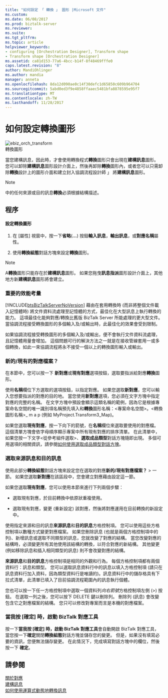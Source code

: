 ```yaml
---
title: "如何設定 「 轉換 」 圖形 |Microsoft 文件"
ms.custom: 
ms.date: 06/08/2017
ms.prod: biztalk-server
ms.reviewer: 
ms.suite: 
ms.tgt_pltfrm: 
ms.topic: article
helpviewer_keywords:
- configuring [Orchestration Designer], Transform shape
- Transform shape [Orchestration Designer]
ms.assetid: ca81d153-77a6-4bcc-b14f-8f48469fffe0
caps.latest.revision: "8"
author: MandiOhlinger
ms.author: mandia
manager: anneta
ms.openlocfilehash: 8da12d090ae0c14f30defc1d65850c609b964704
ms.sourcegitcommit: 5abd0ed3f9e4858ffaaec5481bfa8878595e95f7
ms.translationtype: MT
ms.contentlocale: zh-TW
ms.lasthandoff: 11/28/2017
---
```

# <a name="how-to-configure-the-transform-shape"></a>如何設定轉換圖形
![](../core/media/ebiz-orch-transform.gif "ebiz_orch_transform")  
轉換圖形  
  
 當您建構訊息，因此時，才會使用轉換程式**轉換**圖形只會出現在**建構訊息**圖形。 您可以卸除**建構訊息**圖形設計介面上，然後再卸除**轉換**圖形內，或者您可以只需卸除**轉換**設計上的圖形介面和建立封入協調流程設計師 」 將**建構訊息**圖形。  
  
> [!NOTE]
>  中的任何來源或目的訊息**轉換**必須根據結構描述。  
  
## <a name="procedure"></a>程序  
  
#### <a name="to-configure-a-transform-shape"></a>設定轉換圖形  
  
1.  在 [屬性] 視窗中，按一下**省略**(**...**) 按鈕**輸入訊息**，**輸出訊息**，或**對應名稱**屬性。  
  
2.  使用**轉換組態**對話方塊來設定**轉換**圖形。  
  
> [!NOTE]
>  A**轉換**圖形只能存在於**建構訊息**圖形。 如果您拖曳**訊息指派**圖形設計介面上，其他地方新**建構訊息**圖形將會建立。  
  
### <a name="important-performance-considerations"></a>重要的效能考量  
 [!INCLUDE[btsBizTalkServerNoVersion](../includes/btsbiztalkservernoversion-md.md)] 藉由在套用轉換時 (而非將整個文件載入記憶體時) 將文件資料流處理至記憶體的方式，最佳化在大型訊息上執行轉換的能力。 這項最佳化能夠對應/轉換比舊版 BizTalk Server 所能處理的更大型文件。 當協調流程接受轉換圖形的多個輸入及/或輸出時，此最佳化的效果會受到限制。  
  
 如果協調流程接受轉換圖形的多個輸入及/或輸出，便不會執行文件資料流處理，且記憶體用量會增加。 這個問題可行的解決方法之一就是在接收管線套用一或多個轉換，如此一來協調流程將永不接受一個以上的轉換圖形輸入或輸出。  
  
### <a name="newexisting-map-file"></a>新的/現有的對應檔案？  
 在本節中，您可以按一下 **新對應**或**現有對應**選項按鈕，選取要指派給對應**轉換**圖形。  
  
 使用**名稱**欄位下方選取的選項按鈕，以指定對應。 如果您選取**新對應**，您可以輸入您想要指派的對應的目的地。 當您使用**新對應**選項，您必須在文字方塊中指定對應的完整的名稱。 在文字方塊中預設會顯示這類名稱的範例，因為它是根據專案命名空間的唯一識別項名稱預先填入和**轉換**圖形名稱：\<專案命名空間\>。\<轉換圖形名稱\>_ m a p (例如 MyProject.Transform3_Map)。  
  
 如果您選取**現有對應**，按一下向下的箭號，在**名稱**欄位來選取要使用的對應檔。 這個清單方塊會依字母順序顯示專案中所有現有對應的排序清單。 在此清單中，如果您按一下文字\<從參考組件選取\>、**選取成品類型**對話方塊隨即出現。 多個可用選項的相關資訊，請參閱[如何使用選取成品類型對話方塊](../core/how-to-use-the-select-artifact-type-dialog-box.md)。  
  
### <a name="select-source-and-destination-messages"></a>選取來源訊息和目的訊息  
 使用此部分**轉換組態**對話方塊來設定您在選取的對應**新的/現有對應檔案？** > 一節。 如果您選取**新對應**在該區段中，您會建立對應藉由設定這一節。  
  
 如果您選取**現有對應**，您可以使用本節來進行下列兩個步驟：  
  
-   選取現有對應，於目前轉換中依原狀重複使用。  
  
-   選取現有對應，變更 (重新設定) 該對應，然後將對應運用在目前轉換的新設定中。  
  
 使用指定來源和目的訊息**來源訊息**和**目的訊息**方格控制項。 您可以使用這些方格控制項以數種方式變更對應檔案。 如果您刪除訊息 (也就是兩個方格控制項中的列)、新增訊息或選取不同類型的訊息，您就改變了對應的結構。 當您改變對應的結構時，必須變更所有其他使用該結構的轉換，以符合對應的新結構。 其他變更 (例如移除訊息和插入相同類型的訊息) 則不會改變對應的結構。  
  
 **來源訊息**和**目的訊息**方格控制項是相同的外觀和行為。 每個方格控制項都有兩個資料行：訊息和類型。 您可以選取訊息資料行中的訊息以填入方格控制項 (請只在訊息資料行加入資料，因為類型資料行是唯讀的)。訊息資料行中的儲存格具有下拉式清單，此清單已填入了目前協調流程範圍內的訊息執行個體。  
  
 您也可以按一下任一方格控制項中選取一個資料列*向右箭號*方格控制項左側 (>) 按鈕。 在選取一列之後，您可以按下 DELETE 鍵以刪除列。 刪除列 (訊息) 會改變包含它之對應檔案的結構。 您只可以修改對專案而言是本機的對應檔案。  
  
### <a name="when-i-click-ok-launch-the-biztalk-mapper"></a>當我按 [確定] 時，啟動 BizTalk 對應工具  
 按一下**當我按 [確定] 時，啟動 BizTalk 對應工具**會自動開啟 BizTalk 對應工具，當您按一下**確定**關閉**轉換組態**對話方塊並儲存您的變更。 但是，如果沒有填寫必要的資訊，您便無法儲存變更。 在此情況下，完成填寫對話方塊中的欄位，然後按一下 **確定**。  
  
## <a name="see-also"></a>請參閱  
 [關於對應](../core/about-maps.md)   
 [建構訊息](../core/constructing-messages.md)   
 [如何使用運算式動態地轉換訊息](../core/how-to-use-expressions-to-dynamic-transform-messages.md)